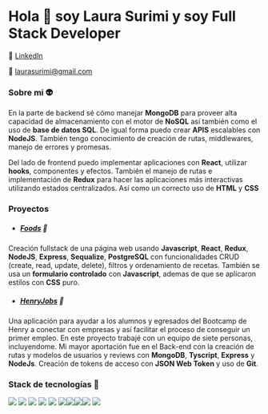 

# Hola 👋 soy Laura Surimi y soy Full Stack Developer
💼 [LinkedIn](https://www.linkedin.com/in/laurasurimi-fullstack/ "LinkedIn")

📧 laurasurimi@gmail.com 


 ### Sobre mi 👽
En la parte de backend sé cómo manejar **MongoDB** para proveer alta capacidad de almacenamiento con el motor de **NoSQL** así también como el uso de **base de datos SQL**. De igual forma puedo crear **APIS** escalables con **NodeJS**. También tengo conocimiento de creación de rutas, middlewares, manejo de errores y promesas.

Del lado de frontend puedo implementar aplicaciones con **React**, utilizar **hooks**, componentes y efectos. También el manejo de rutas e implementación de **Redux** para hacer las aplicaciones más interactivas utilizando estados centralizados. Así como un correcto uso de **HTML** y **CSS**

### Proyectos
- ##### [Foods](https://github.com/SurimiDiaz/Foods "Foods") 🌭
Creación fullstack de una página web usando **Javascript**, **React**, **Redux**, **NodeJS**, **Express**, **Sequalize**, **PostgreSQL** con funcionalidades CRUD (create, read, update, delete), filtros y ordenamiento de recetas. También se usa un **formulario controlado** con **Javascript**, ademas de que se aplicaron estilos con **CSS** puro.

- ##### [HenryJobs](https://github.com/HenryJobs/HenryJobs "HenryJobs") 🤝
Una aplicación para ayudar a los alumnos y egresados del Bootcamp de Henry a conectar con empresas y así facilitar el proceso de conseguir un primer empleo. En este proyecto trabajé con un equipo de siete personas, incluyendome. Mi mayor aportación fue en el Back-end con la creación de rutas y modelos de usuarios y reviews con **MongoDB**, **Tyscript**, **Express** y **NodeJs**. Creación de tokens de acceso con **JSON Web Token** y uso de **Git**.

### Stack de tecnologías 🤖
[![](https://upload.wikimedia.org/wikipedia/commons/thumb/9/99/Unofficial_JavaScript_logo_2.svg/32px-Unofficial_JavaScript_logo_2.svg.png)](https://upload.wikimedia.org/wikipedia/commons/thumb/9/99/Unofficial_JavaScript_logo_2.svg/32px-Unofficial_JavaScript_logo_2.svg.png)  [![](https://upload.wikimedia.org/wikipedia/commons/thumb/a/a7/React-icon.svg/32px-React-icon.svg.png)](https://upload.wikimedia.org/wikipedia/commons/thumb/a/a7/React-icon.svg/32px-React-icon.svg.png) [![](https://upload.wikimedia.org/wikipedia/commons/thumb/6/61/HTML5_logo_and_wordmark.svg/32px-HTML5_logo_and_wordmark.svg.png)](https://upload.wikimedia.org/wikipedia/commons/thumb/6/61/HTML5_logo_and_wordmark.svg/32px-HTML5_logo_and_wordmark.svg.png) ![](https://upload.wikimedia.org/wikipedia/commons/thumb/d/d5/CSS3_logo_and_wordmark.svg/32px-CSS3_logo_and_wordmark.svg.png) ![](https://upload.wikimedia.org/wikipedia/commons/thumb/d/d9/Node.js_logo.svg/32px-Node.js_logo.svg.png) ![](https://upload.wikimedia.org/wikipedia/commons/thumb/3/30/Redux_Logo.png/128px-Redux_Logo.png)![](https://upload.wikimedia.org/wikipedia/commons/thumb/2/29/Postgresql_elephant.svg/32px-Postgresql_elephant.svg.png)![](https://upload.wikimedia.org/wikipedia/commons/thumb/4/4c/Typescript_logo_2020.svg/32px-Typescript_logo_2020.svg.png)![](https://upload.wikimedia.org/wikipedia/commons/thumb/f/f9/Antu_mongodb.svg/32px-Antu_mongodb.svg.png)
![](https://upload.wikimedia.org/wikipedia/commons/6/64/Expressjs.png)
